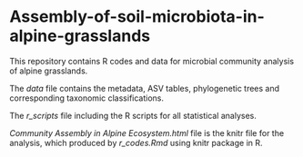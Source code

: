 # Assembly-of-soil-microbiota-in-alpine-grasslands
This repository contains R codes and data for microbial community analysis of alpine grasslands. 

The *data* file contains the metadata, ASV tables, phylogenetic trees and corresponding taxonomic classifications. 

The *r_scripts* file including the R scripts for all statistical analyses. 

*Community Assembly in Alpine Ecosystem.html* file is the  knitr file for the analysis, which produced by *r_codes.Rmd* using knitr package in R.

